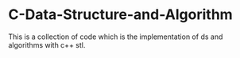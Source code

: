 # C-Data-Structure-and-Algorithm
This is a collection of code which is the implementation of ds and algorithms with c++ stl.
